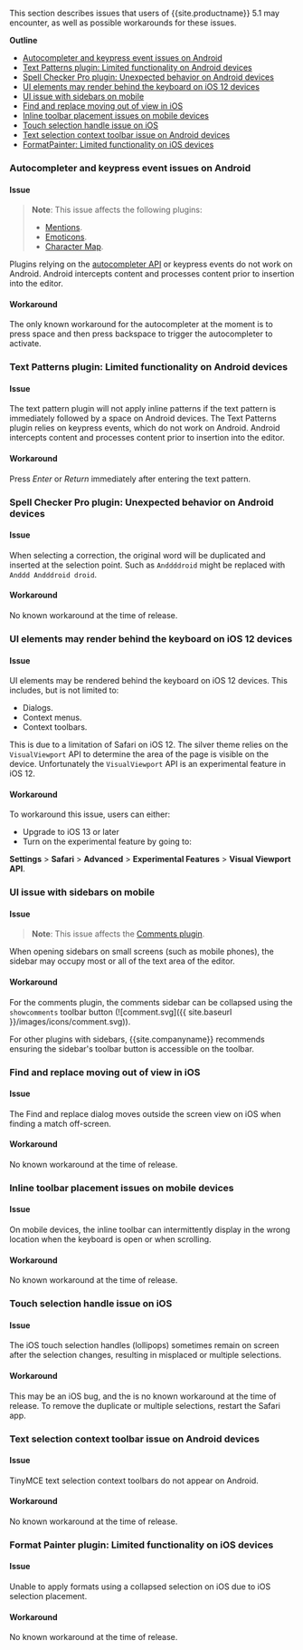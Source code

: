 
This section describes issues that users of {{site.productname}} 5.1 may encounter, as well as possible workarounds for these issues.

**Outline**

* [Autocompleter and keypress event issues on Android](#autocompleterandkeypresseventissuesonandroid)
* [Text Patterns plugin: Limited functionality on Android devices](#textpatternspluginlimitedfunctionalityonandroiddevices)
* [Spell Checker Pro plugin: Unexpected behavior on Android devices](#spellcheckerpropluginunexpectedbehavioronandroiddevices)
* [UI elements may render behind the keyboard on iOS 12 devices](#uielementsmayrenderbehindthekeyboardonios12devices)
* [UI issue with sidebars on mobile](#uiissuewithsidebarsonmobile)
* [Find and replace moving out of view in iOS](#findandreplacemovingoutofviewinios)
* [Inline toolbar placement issues on mobile devices](#inlinetoolbarplacementissuesonmobiledevices)
* [Touch selection handle issue on iOS](#touchselectionhandleissueonios)
* [Text selection context toolbar issue on Android devices](#textselectioncontexttoolbarissueonandroiddevices)
* [FormatPainter: Limited functionality on iOS devices](#formatpainterlimitedfunctionalityoniosdevices)

### Autocompleter and keypress event issues on Android

#### Issue

> **Note**: This issue affects the following plugins:
> * [Mentions]({{site.baseurl}}/plugins/mentions/).
> * [Emoticons]({{site.baseurl}}/plugins/emoticons/).
> * [Character Map]({{site.baseurl}}/plugins/charmap/).

Plugins relying on the [autocompleter API]({{site.baseurl}}/ui-components/autocompleter/) or keypress events do not work on Android. Android intercepts content and processes content prior to insertion into the editor.

#### Workaround
The only known workaround for the autocompleter at the moment is to press space and then press backspace to trigger the autocompleter to activate.

### Text Patterns plugin: Limited functionality on Android devices

#### Issue
The text pattern plugin will not apply inline patterns if the text pattern is immediately followed by a space on Android devices. The Text Patterns plugin relies on keypress events, which do not work on Android. Android intercepts content and processes content prior to insertion into the editor.

#### Workaround
Press _Enter_ or _Return_ immediately after entering the text pattern.

### Spell Checker Pro plugin: Unexpected behavior on Android devices

#### Issue
When selecting a correction, the original word will be duplicated and inserted at the selection point. Such as `Anddddroid` might be replaced with `Anddd Andddroid droid`.

#### Workaround
No known workaround at the time of release.

### UI elements may render behind the keyboard on iOS 12 devices

#### Issue
UI elements may be rendered behind the keyboard on iOS 12 devices. This includes, but is not limited to:

* Dialogs.
* Context menus.
* Context toolbars.

This is due to a limitation of Safari on iOS 12. The silver theme relies on the `VisualViewport` API to determine the area of the page is visible on the device. Unfortunately the `VisualViewport` API is an experimental feature in iOS 12.

#### Workaround
To workaround this issue, users can either:

* Upgrade to iOS 13 or later
* Turn on the experimental feature by going to:

**Settings** &#62; **Safari** &#62; **Advanced** &#62; **Experimental Features** &#62; **Visual Viewport API**.

### UI issue with sidebars on mobile

#### Issue

> **Note**: This issue affects the [Comments plugin]({{site.baseurl}}/plugins/comments/).

When opening sidebars on small screens (such as mobile phones), the sidebar may occupy most or all of the text area of the editor.

#### Workaround
For the comments plugin, the comments sidebar can be collapsed using the `showcomments` toolbar button (![comment.svg]({{ site.baseurl }}/images/icons/comment.svg)).

For other plugins with sidebars, {{site.companyname}} recommends ensuring the sidebar's toolbar button is accessible on the toolbar.

### Find and replace moving out of view in iOS

#### Issue
The Find and replace dialog moves outside the screen view on iOS when finding a match off-screen.

#### Workaround
No known workaround at the time of release.

### Inline toolbar placement issues on mobile devices

#### Issue
On mobile devices, the inline toolbar can intermittently display in the wrong location when the keyboard is open or when scrolling.

#### Workaround
No known workaround at the time of release.

### Touch selection handle issue on iOS

#### Issue
The iOS touch selection handles (lollipops) sometimes remain on screen after the selection changes, resulting in misplaced or multiple selections.

#### Workaround
This may be an iOS bug, and the is no known workaround at the time of release. To remove the duplicate or multiple selections, restart the Safari app.

### Text selection context toolbar issue on Android devices

#### Issue
TinyMCE text selection context toolbars do not appear on Android.

#### Workaround
No known workaround at the time of release.

### Format Painter plugin: Limited functionality on iOS devices

#### Issue
Unable to apply formats using a collapsed selection on iOS due to iOS selection placement.

#### Workaround
No known workaround at the time of release.